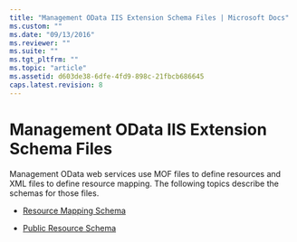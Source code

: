```yaml
---
title: "Management OData IIS Extension Schema Files | Microsoft Docs"
ms.custom: ""
ms.date: "09/13/2016"
ms.reviewer: ""
ms.suite: ""
ms.tgt_pltfrm: ""
ms.topic: "article"
ms.assetid: d603de38-6dfe-4fd9-898c-21fbcb686645
caps.latest.revision: 8
---
```

# Management OData IIS Extension Schema Files

Management OData web services use MOF files to define resources and XML files to define resource mapping. The following topics describe the schemas for those files.

- [Resource Mapping Schema](./resource-mapping-schema.md)

- [Public Resource Schema](./public-resource-schema.md)